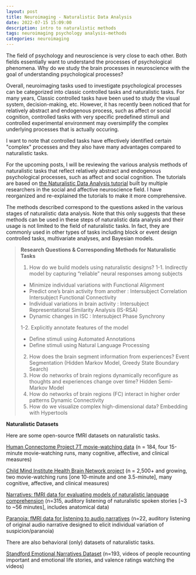 ```yaml
---
layout: post
title: Neuroimaging - Naturalistic Data Analysis
date: 2022-07-15 15:09:00
description: intro to naturalistic methods
tags: neuroimaging psychology analysis-methods
categories: neuroimaging
---
```


The field of psychology and neuroscience is very close to each other. Both fields essentially want to understand the processes of psychological phenomena.
Why do we study the brain processes in neuroscience with the goal of understanding psychological processes?

Overall, neuroimaging tasks used to investigate psychological processes can be categorized into classic controlled tasks and naturalistic tasks. 
For many years, Classic controlled tasks have been used to study the visual system, decision-making, etc.
However, it has recently been noticed that for relatively abstract and endogenous process, such as affect or social cognition, controlled tasks with very specific predefined stimuli and controlled experimental environment may oversimplify the complex underlying processes that is actually occuring.

I want to note that controlled tasks have effectively identified certain "complex" processes and they also have many advantages compared to naturalistic tasks.

For the upcoming posts, I will be reviewing the various analysis methods of naturalistic tasks that reflect relatively abstract and endogenous psychological processes, such as affect and social cognition.
The tutorials are based on [the Naturalistic Data Analysis tutorial](https://naturalistic-data.org) built by multiple researchers in the social and affective neuroscience field.
I have reorganized and re-explained the tutorials to make it more comprehensive.

The methods described correspond to the questions asked in the various stages of naturalistic data analysis. Note that this only suggests that these methods can be used in these steps of naturalistic data analysis and their usage is not limited to the field of naturalistic tasks. In fact, they are commonly used in other types of tasks including block or event design controlled tasks, multivariate analyses, and Bayesian models.

>**Research Questions & Corresponding Methods for Naturalistic Tasks**
>
> 1. How do we build models using naturalistic designs?
>    1-1. Indirectly model by capturing “reliable” neural responses among subjects
>   - Minimize individual variations with Functional Alignment
>   - Predict one’s brain activity from another : Intersubject Correlation Intersubject Functional Connectivity
>   - Individual variations in brain activity : Intersubject Representational Similarity Analysis (IS-RSA)
>   - Dynamic changes in ISC : Intersubject Phase Synchrony
>   
>    1-2. Explicitly annotate features of the model
>   - Define stimuli using Automated Annotations
>   - Define stimuli using Natural Language Processing
> 2. How does the brain segment information from experiences? 
> Event Segmentation (Hidden Markov Model, Greedy State Boundary Search)
> 3. How do networks of brain regions dynamically reconfigure as thoughts and experiences change over time? 
> Hidden Semi-Markov Model
> 4. How do networks of brain regions (FC) interact in higher order patterns
> Dynamic Connectivity
> 5. How do we visualize complex high-dimensional data? 
> Embedding with Hypertools


**Naturalistic Datasets**

Here are some open-source fMRI datasets on naturalistic tasks.

[Human Connectome Project 7T movie-watching data](https://www.humanconnectome.org/study/hcp-young-adult) (n = 184, four 15-minute movie-watching runs, many cognitive, affective, and clinical measures)

[Child Mind Institute Health Brain Network project](http://fcon_1000.projects.nitrc.org/indi/cmi_healthy_brain_network/index.html) (n = 2,500+ and growing, two movie-watching runs [one 10-minute and one 3.5-minute], many cognitive, affective, and clinical measures)

[Narratives: fMRI data for evaluating models of naturalistic language comprehension](https://openneuro.org/datasets/ds002345/versions/1.0.1) (n=315, auditory listening of naturalistic spoken stories [~3 to ~56 minutes], includes anatomical data)

[Paranoia: fMRI data for listening to audio narratives](https://openneuro.org/datasets/ds001338/versions/1.0.0) (n=22, auditory listening of original audio narrative designed to elicit individual variation of suspicion/paranoia)


There are also behavioral (only) datasets of naturalistic tasks.

[Standford Emotional Narratives Dataset](https://github.com/StanfordSocialNeuroscienceLab/SEND) (n=193, videos of people recounting important and emotional life stories, and valence ratings watching the videos)